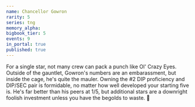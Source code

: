 ```yaml
---
name: Chancellor Gowron
rarity: 5
series: tng
memory_alpha:
bigbook_tier: 5
events: 9
in_portal: true
published: true
---
```


For a single star, not many crew can pack a punch like Ol' Crazy Eyes. Outside of the gauntlet, Gowron's numbers are an embarassment, but inside the cage, he's quite the mauler. Owning the #2 DIP proficiency and DIP/SEC pair is formidable, no matter how well developed your starting five is. He's far better than his peers at 1/5, but additional stars are a downright foolish investment unless you have the begolds to waste. 🐋
